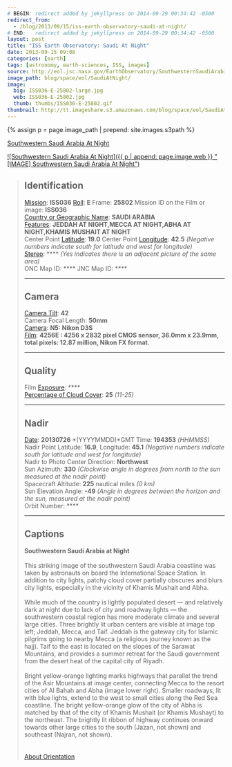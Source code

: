 ```yaml
---
# BEGIN: redirect added by jekyllpress on 2014-09-29 00:34:42 -0500
redirect_from:
  - /blog/2013/09/15/iss-earth-observatory-saudi-at-night/
# END:   redirect added by jekyllpress on 2014-09-29 00:34:42 -0500
layout: post
title: "ISS Earth Observatory: Saudi At Night"
date: 2013-09-15 09:08
categories: [earth]
tags: [astronomy, earth-sciences, ISS, images]
source: http://eol.jsc.nasa.gov/EarthObservatory/SouthwesternSaudiArabiaatNight.htm
image_path: blog/space/eol/SaudiAtNight/
image:
  big: ISS036-E-25802-large.jpg
  web: ISS036-E-25802.jpg
  thumb: thumbs/ISS036-E-25802.gif
thumbnail: http://tt.imageshare.s3.amazonaws.com/blog/space/eol/SaudiAtNight/thumbs/ISS036-E-25802.gif
---
```

{% assign p = page.image_path | prepend: site.images.s3path %}

[Southwestern Saudi Arabia At Night](http://eol.jsc.nasa.gov/EarthObservatory/SouthwesternSaudiArabiaatNight.htm "Southwestern Saudi Arabia At Night") 

[![Southwestern Saudi Arabia At Night]({{ p | append: page.image.web }} "[IMAGE] Southwestern Saudi Arabia At Night")](http://eol.jsc.nasa.gov/EarthObservatory/SouthwesternSaudiArabiaatNight.htm "Southwestern Saudi Arabia At Night") 

> Identification
> --------------
>
> [Mission](http://eol.jsc.nasa.gov/sseop/MissionList.htm): **ISS036**
> [Roll](http://eol.jsc.nasa.gov/sseop/metadata/roll.htm): **E** Frame:
> **25802** Mission ID on the Film or image: **ISS036**\
>  [Country or Geographic
> Name](http://eol.jsc.nasa.gov/sseop/metadata/geon.htm): **SAUDI
> ARABIA**\
>  [Features](http://eol.jsc.nasa.gov/sseop/metadata/feat.htm): **JEDDAH
> AT NIGHT,MECCA AT NIGHT,ABHA AT NIGHT,KHAMIS MUSHAIT AT NIGHT**\
>  Center Point
> [Latitude](http://eol.jsc.nasa.gov/sseop/metadata/LatLon.htm):
> **19.0** Center Point
> [Longitude](http://eol.jsc.nasa.gov/sseop/metadata/LatLon.htm):
> **42.5** *(Negative numbers indicate south for latitude and west for
> longitude)*\
>  [Stereo](http://eol.jsc.nasa.gov/sseop/metadata/steo.htm): **** *(Yes
> indicates there is an adjacent picture of the same area)*\
>  ONC Map ID: **** JNC Map ID: ****
>
> ------------------------------------------------------------------------
>
> Camera
> ------
>
> [Camera Tilt](http://eol.jsc.nasa.gov/sseop/metadata/tilt.htm):
> **42**\
>  Camera Focal Length: **50mm**\
>  [Camera](http://eol.jsc.nasa.gov/sseop/metadata/camera.htm): **N5:
> Nikon D3S**\
>  [Film](http://eol.jsc.nasa.gov/sseop/FilmTypeDesc.htm): **4256E :
> 4256 x 2832 pixel CMOS sensor, 36.0mm x 23.9mm, total pixels: 12.87
> million, Nikon FX format.**
>
> ------------------------------------------------------------------------
>
> Quality
> -------
>
> Film [Exposure](http://eol.jsc.nasa.gov/sseop/metadata/expo.htm):
> ****\
>  [Percentage of Cloud
> Cover](http://eol.jsc.nasa.gov/sseop/metadata/cldp.htm): **25**
> *(11-25)*
>
> ------------------------------------------------------------------------
>
> Nadir
> -----
>
> [Date](http://eol.jsc.nasa.gov/sseop/metadata/pdate.htm): **20130726**
> *(YYYYMMDD)*GMT Time: **194353** *(HHMMSS)*\
>  Nadir Point Latitude: **16.9**, Longitude: **45.1** *(Negative
> numbers indicate south for latitude and west for longitude)*\
>  Nadir to Photo Center Direction: **Northwest**\
>  Sun Azimuth: **330** *(Clockwise angle in degrees from north to the
> sun measured at the nadir point)*\
>  Spacecraft Altitude: **225** nautical miles *(0 km)*\
>  Sun Elevation Angle: **-49** *(Angle in degrees between the horizon
> and the sun, measured at the nadir point)*\
>  Orbit Number: ****
>
> ------------------------------------------------------------------------
>
> Captions
> --------
>
> **Southwestern Saudi Arabia at Night**\
> \
> This striking image of the southwestern Saudi Arabia coastline was
> taken by astronauts on board the International Space Station. In
> addition to city lights, patchy cloud cover partially obscures and
> blurs city lights, especially in the vicinity of Khamis Mushait and
> Abha.\
> \
> While much of the country is lightly populated desert — and relatively
> dark at night due to lack of city and roadway lights — the
> southwestern coastal region has more moderate climate and several
> large cities. Three brightly lit urban centers are visible at image
> top left; Jeddah, Mecca, and Taif. Jeddah is the gateway city for
> Islamic pilgrims going to nearby Mecca (a religious journey known as
> the hajj). Taif to the east is located on the slopes of the Sarawat
> Mountains, and provides a summer retreat for the Saudi government from
> the desert heat of the capital city of Riyadh.\
> \
> Bright yellow-orange lighting marks highways that parallel the trend
> of the Asir Mountains at image center, connecting Mecca to the resort
> cities of Al Bahah and Abha (image lower right). Smaller roadways, lit
> with blue lights, extend to the west to small cities along the Red Sea
> coastline. The bright yellow-orange glow of the city of Abha is
> matched by that of the city of Khamis Mushait (or Khamis Mushayt) to
> the northeast. The brightly lit ribbon of highway continues onward
> towards other large cities to the south (Jazan, not shown) and
> southeast (Najran, not shown).\
> \
> \
>  [About
> Orientation](http://eol.jsc.nasa.gov/sseop/AboutOrientation.htm)
